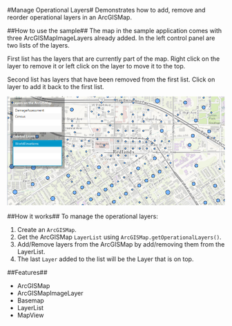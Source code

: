 #Manage Operational Layers#
Demonstrates how to add, remove and reorder operational layers in an ArcGISMap.

##How to use the sample##
The map in the sample application comes with three ArcGISMapImageLayers already added. In the left control panel are two lists of the layers. 

First list has the layers that are currently part of the map. Right click on the layer to remove it or left click on the layer to move it to the top.

Second list has layers that have been removed from the first list. Click on layer to add it back to the first list.

![](ManageOperationalLayers.png)

##How it works##
To manage the operational layers:

1. Create an `ArcGISMap`.  
2. Get the ArcGISMap `LayerList` using `ArcGISMap.getOperationalLayers()`.
3. Add/Remove layers from the ArcGISMap by add/removing them from the LayerList.
4. The last `Layer` added to the list will be the Layer that is on top.

##Features##
- ArcGISMap
- ArcGISMapImageLayer
- Basemap
- LayerList
- MapView

